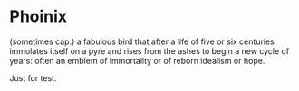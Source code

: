 Phoinix
=======

(sometimes cap.) a fabulous bird that after a life of five or six centuries immolates itself on a pyre and rises from the ashes to begin a new cycle of years: often an emblem of immortality or of reborn idealism or hope.

Just for test.
